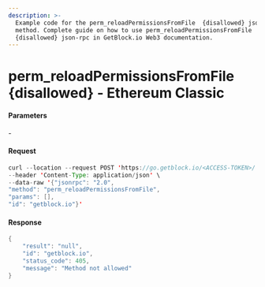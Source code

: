 ```yaml
---
description: >-
  Example code for the perm_reloadPermissionsFromFile  {disallowed} json-rpc
  method. Сomplete guide on how to use perm_reloadPermissionsFromFile 
  {disallowed} json-rpc in GetBlock.io Web3 documentation.
---
```


# perm\_reloadPermissionsFromFile {disallowed} - Ethereum Classic

#### Parameters

\-

#### Request

```java
curl --location --request POST 'https://go.getblock.io/<ACCESS-TOKEN>/' \
--header 'Content-Type: application/json' \
--data-raw '{"jsonrpc": "2.0",
"method": "perm_reloadPermissionsFromFile",
"params": [],
"id": "getblock.io"}'
```

#### Response

```java
{
    "result": "null",
    "id": "getblock.io",
    "status_code": 405,
    "message": "Method not allowed"
}
```
